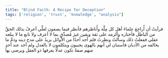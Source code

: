 ```yaml
---
title: "Blind Faith: A Recipe for Deception"
tags: ['religion', 'trust', 'knowledge', "analysis"]
---
```


 فرأيتُ أن أُراجِعَ علماءَ أهل كل مِلَّة وأُناظرهم فأنظر فيما يصفون لعلِّي أعرفُ بذلك الحقَّ من الباطل فأختاره وألزمه على ثقة ويقين غيرَ مُصدِّقٍ بما لا أعرف ولا تابع ما لا يبلغه عقلي ففعلتُ ذلك وسألتُ ونظرتُ فلم أجد أحدًا من الأوائل يزيدُ على مدح دينه وذمِّ ما يخالفه من الأديان فاستبان لي أنهم بالهوى يجيبون ويتكلمون لا بالعدل ولم أجد عند أحدٍ منهم صفةً تكون عدلًا يعرفها ذو العقل ويرضى بها
